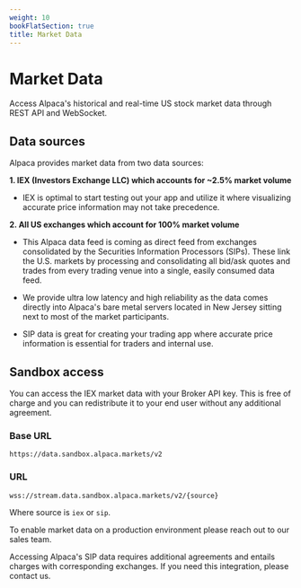```yaml
---
weight: 10
bookFlatSection: true
title: Market Data
---
```


# Market Data

Access Alpaca's historical and real-time US stock market data through REST API and WebSocket.

## Data sources

Alpaca provides market data from two data sources:

**1. IEX (Investors Exchange LLC) which accounts for ~2.5% market volume**

* IEX is optimal to start testing out your app and utilize it where visualizing accurate price information may not take precedence.

**2. All US exchanges which account for 100% market volume**

* This Alpaca data feed is coming as direct feed from exchanges consolidated by the Securities Information Processors (SIPs). These link the U.S. markets by processing and consolidating all bid/ask quotes and trades from every trading venue into a single, easily consumed data feed.


* We provide ultra low latency and high reliability as the data comes directly into Alpaca's bare metal servers located in New Jersey sitting next to most of the market participants. 


* SIP data is great for creating your trading app where accurate price information is essential for traders and internal use. 


## Sandbox access

You can access the IEX market data with your Broker API key. This is free of charge and you can redistribute it to your end user without any additional agreement.

### Base URL

`https://data.sandbox.alpaca.markets/v2`

### URL

`wss://stream.data.sandbox.alpaca.markets/v2/{source}`

Where source is `iex` or `sip`.

To enable market data on a production environment please reach out to our sales team.

Accessing Alpaca's SIP data requires additional agreements and entails charges with corresponding exchanges. If you need this integration, please contact us.